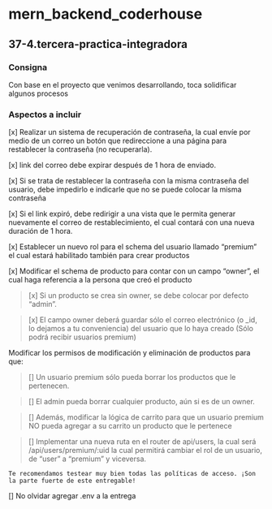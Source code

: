 # mern_backend_coderhouse

## 37-4.tercera-practica-integradora
### Consigna

Con base en el proyecto que venimos desarrollando, toca solidificar algunos procesos
### Aspectos a incluir
[x] Realizar un sistema de recuperación de contraseña, la cual envíe por medio de un correo un botón que redireccione a una página para restablecer la contraseña (no recuperarla).

[x] link del correo debe expirar después de 1 hora de enviado.

[x] Si se trata de restablecer la contraseña con la misma contraseña del usuario, debe impedirlo e indicarle que no se puede colocar la misma contraseña

[x] Si el link expiró, debe redirigir a una vista que le permita generar nuevamente el correo de restablecimiento, el cual contará con una nueva duración de 1 hora.

[x] Establecer un nuevo rol para el schema del usuario llamado “premium” el cual estará habilitado también para crear productos

[x] Modificar el schema de producto para contar con un campo “owner”, el cual haga referencia a la persona que creó el producto
> [x] Si un producto se crea sin owner, se debe colocar por defecto “admin”.

> [x] El campo owner deberá guardar sólo el correo electrónico (o _id, lo dejamos a tu conveniencia) del usuario que lo haya creado (Sólo podrá recibir usuarios premium)

Modificar los permisos de modificación y eliminación de productos para que:

> [] Un usuario premium sólo pueda borrar los productos que le pertenecen.

> [] El admin pueda borrar cualquier producto, aún si es de un owner.

> [] Además, modificar la lógica de carrito para que un usuario premium NO pueda agregar a su carrito un producto que le pertenece

> [] Implementar una nueva ruta en el router de api/users, la cual será /api/users/premium/:uid  la cual permitirá cambiar el rol de un usuario, de “user” a “premium” y viceversa.

`Te recomendamos testear muy bien todas las políticas de acceso. ¡Son la parte fuerte de este entregable!`

[] No olvidar agregar .env a la entrega